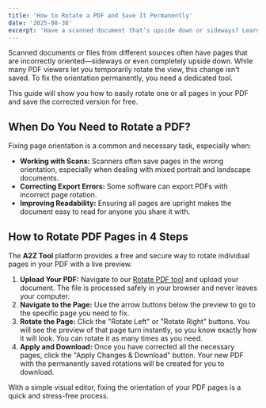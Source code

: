 ```yaml
---
title: 'How to Rotate a PDF and Save It Permanently'
date: '2025-08-30'
excerpt: 'Have a scanned document that’s upside down or sideways? Learn how to permanently rotate pages in any PDF file for free with our secure online tool.'
---
```


Scanned documents or files from different sources often have pages that are incorrectly oriented—sideways or even completely upside down. While many PDF viewers let you temporarily rotate the view, this change isn't saved. To fix the orientation permanently, you need a dedicated tool.

This guide will show you how to easily rotate one or all pages in your PDF and save the corrected version for free.

## When Do You Need to Rotate a PDF?

Fixing page orientation is a common and necessary task, especially when:

- **Working with Scans:** Scanners often save pages in the wrong orientation, especially when dealing with mixed portrait and landscape documents.
- **Correcting Export Errors:** Some software can export PDFs with incorrect page rotation.
- **Improving Readability:** Ensuring all pages are upright makes the document easy to read for anyone you share it with.

## How to Rotate PDF Pages in 4 Steps

The **A2Z Tool** platform provides a free and secure way to rotate individual pages in your PDF with a live preview.

1.  **Upload Your PDF:** Navigate to our [Rotate PDF tool](/en/rotate) and upload your document. The file is processed safely in your browser and never leaves your computer.
2.  **Navigate to the Page:** Use the arrow buttons below the preview to go to the specific page you need to fix.
3.  **Rotate the Page:** Click the "Rotate Left" or "Rotate Right" buttons. You will see the preview of that page turn instantly, so you know exactly how it will look. You can rotate it as many times as you need.
4.  **Apply and Download:** Once you have corrected all the necessary pages, click the "Apply Changes & Download" button. Your new PDF with the permanently saved rotations will be created for you to download.

With a simple visual editor, fixing the orientation of your PDF pages is a quick and stress-free process.